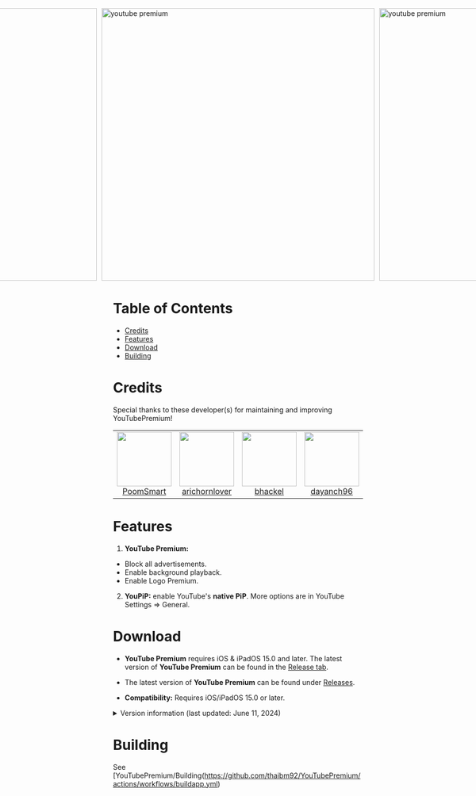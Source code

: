 <div style="display: flex; justify-content: center; gap: 10px;">
  <a href="https://i.upanh.org/2024/06/14/z5537594948913_0f7fca9a4c05ecdf29dafebe71f7ccf4fed5673fbdac2a87.jpeg">
    <img height="550" src="https://i.upanh.org/2024/06/14/z5537594948913_0f7fca9a4c05ecdf29dafebe71f7ccf4fed5673fbdac2a87.jpeg" alt="youtube premium">
  </a>
  
  <a href="https://i.upanh.org/2024/06/14/z5537594942598_b3ef756af5a44685ff9da7a6251e1f46d557953569c05ae2.jpeg">
    <img height="550" src="https://i.upanh.org/2024/06/14/z5537594942598_b3ef756af5a44685ff9da7a6251e1f46d557953569c05ae2.jpeg" alt="youtube premium">
  </a>
  
  <a href="https://i.upanh.org/2024/06/14/z5537594938245_e77ed9bbd4cb4bdbd69a21ffee73949c264966d1803c9273.jpeg">
    <img height="550" src="https://i.upanh.org/2024/06/14/z5537594938245_e77ed9bbd4cb4bdbd69a21ffee73949c264966d1803c9273.jpeg" alt="youtube premium">
  </a>
</div>

# Table of Contents

* [Credits](#credits)
* [Features](#features)
* [Download](#download)
* [Building](#building)

# Credits

<table id='maintainer credit'>
Special thanks to these developer(s) for maintaining and improving YouTubePremium!
<tr>
<td align="center">
<a href='https://github.com/PoomSmart'>
<img src='https://user-images.githubusercontent.com/78001398/271811615-96093202-4aec-4e50-a750-8c7b83f3862c.png' width='110px'>
</a>
<br>
<a href='https://twitter.com/poomsmart'>PoomSmart</a>
</td>
<td align="center">
<a href='https://github.com/arichornlover'>
<img src='https://user-images.githubusercontent.com/78001398/271853100-d5c74be7-4890-411c-907a-dc5f7b5fa46e.png' width='110px;'>
</a>
<br>
<a href='https://github.com/arichornlover'>arichornlover</a>
</td>
<td align="center">
<a href='https://github.com/bhackel'>
<img src='https://github.com/arichornlover/uYouEnhanced/assets/78001398/d1d46f69-d7b9-4e6a-82b6-e5629d26667b' width='110px;'>
</a>
<br>
<a href='https://github.com/bhackel'>bhackel</a>
</td>
<td align="center">
<a href='https://github.com/dayanch96'>
<img src='https://user-images.githubusercontent.com/78001398/271853514-129334b3-498f-4804-aceb-392bf5e373e6.png' width='110px;'>
</a>
<br>
<a href='https://github.com/dayanch96'>dayanch96</a>
</td>

<td align="center">
<a href='https://github.com/Balackburn'>
<img src='https://user-images.githubusercontent.com/78001398/271853318-3005deb3-b484-4b2b-a093-44c2af79b9af.png' width='110px;'>
</a>
<br>
<a href='https://github.com/Balackburn'>Balackburn</a>
</td>

<td align="center">
<a href='https://github.com/theos/theos'>
<img src='https://user-images.githubusercontent.com/78001398/271813393-56a63730-a56d-41ba-b473-4d37761526c9.png' width='110px'>
</a>
<br>
<a href='https://theos.dev'>theos</a>
</td>
</tr>
</table>

# Features

1. **YouTube Premium:**
- Block all advertisements.
- Enable background playback.
- Enable Logo Premium.

2. **YouPiP:** enable YouTube's **native PiP**. More options are in YouTube Settings => General.

# Download

- **YouTube Premium** requires iOS & iPadOS 15.0 and later. The latest version of **YouTube Premium** can be found in the [Release tab](https://github.com/thaibm92/YouTubePremium/releases).

- The latest version of **YouTube Premium** can be found under [Releases](https://github.com/thaibm92/YouTubePremium/releases).
- **Compatibility:** Requires iOS/iPadOS 15.0 or later.

<details>
  <summary>Version information (last updated: June 11, 2024)</summary>

| **Tweaks/App** | **Developer** | **Version** | **Open source** |
| - | - | :-: | :-:  |
| **YouTube** | Google Inc | 19.23.3 | ✖︎ |
| **YouTube Premium** | [Thaibm92](https://github.com/thaibm92/youtubepremium) | 1.6.6 | [✔︎](https://github.com/thaibm92/youtubepremium) |
| **Open in YouTube** | [CokePokes](https://github.com/CokePokes/) | 1.2 |[✔︎](https://github.com/CokePokes/)|
| **YouPiP** | [PoomSmart](https://twitter.com/poomsmart) | 1.8.9 | [✔︎](https://github.com/PoomSmart/YouPiP) |


</details>

# Building
See [YouTubePremium/Building(https://github.com/thaibm92/YouTubePremium/actions/workflows/buildapp.yml)

